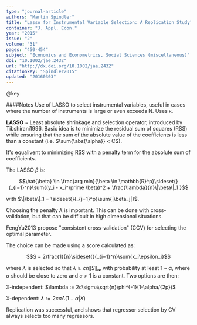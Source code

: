 ```yaml
---
type: "journal-article"
authors: "Martin Spindler"
title: "Lasso for Instrumental Variable Selection: A Replication Study"
container: "J. Appl. Econ."
year: "2015"
issue: "2"
volume: "31"
pages: "450-454"
subject: "Economics and Econometrics, Social Sciences (miscellaneous)"
doi: "10.1002/jae.2432"
url: "http://dx.doi.org/10.1002/jae.2432"
citationkey: "Spindler2015"
updated: "20160303"
---
```


@key

####Notes
Use of LASSO to select instrumental variables, useful in cases where the number of instruments is large or even exceeds N. Uses `R`.

**LASSO** = Least absolute shrinkage and selection operator, introduced by Tibshirani1996. Basic idea is to minimize the residual sum of squares (RSS) while ensuring that the sum of the absolute value of the coefficients is less than a constant (i.e. $\sum{\abs{\alpha}} < C$).

It's equalivent to minimizing RSS with a penalty term for the absolute sum of coefficients.

The LASSO $\beta$ is:

$$\hat{\beta} \in \frac{arg min}{\beta \in \mathbb{R}^p}\sideset{}{_{i=1}^n}\sum{(y_i - x_i^\prime \beta)^2 + \frac{\lambda}{n}\|\beta\|_1 }$$

with $\|\beta\|_1 = \sideset{}{_{j=1}^p}\sum{|\beta_j|}$.

Choosing the penalty $\lambda$ is important. This can be done with cross-validation, but that can be difficult in high dimensional situations.

FengYu2013 propose "consistent cross-validation" (CCV) for selecting the optimal parameter.

The choice can be made using a score calculated as:

$$S = 2\frac{1}{n}\sideset{}{_{i=1}^n}\sum{x_i\epsilon_i}$$

where $\lambda$ is selected so that $\lambda \ge cn\|S\|_\infty$ with probability at least $1 - \alpha$, where $\alpha$ should be close to zero and $c > 1$ is a constant. Two options are then:

X-independent: $\lambda := 2c\sigma\sqrt{n}\phi^{-1}(1-\alpha/{2p})$

X-dependent: $\lambda := 2c\sigma\Lambda(1 - \alpha|X)$

Replication was successful, and shows that regressor selection by CV always selects too many regressors.